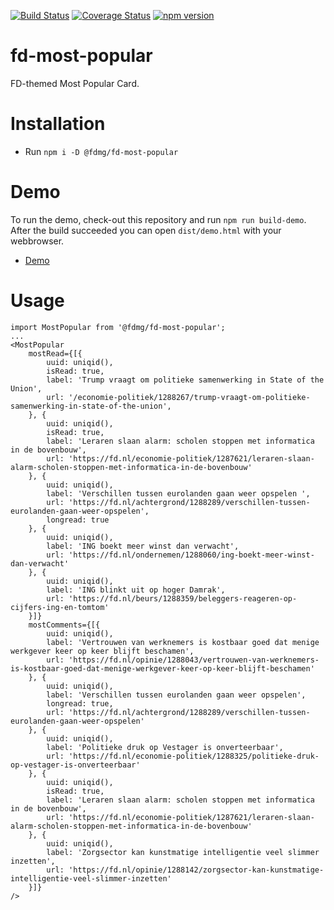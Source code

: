 [![Build Status](https://travis-ci.org/FDMediagroep/fd-ts-react-most-popular.svg?branch=master)](https://travis-ci.org/FDMediagroep/fd-ts-react-most-popular)
[![Coverage Status](https://coveralls.io/repos/github/FDMediagroep/fd-ts-react-most-popular/badge.svg?branch=master)](https://coveralls.io/github/FDMediagroep/fd-ts-react-most-popular?branch=master)
[![npm version](https://badge.fury.io/js/%40fdmg%2Ffd-most-popular.svg)](https://badge.fury.io/js/%40fdmg%2Ffd-most-popular)


# fd-most-popular
FD-themed Most Popular Card.

# Installation
* Run `npm i -D @fdmg/fd-most-popular`

# Demo
To run the demo, check-out this repository and run `npm run build-demo`.
After the build succeeded you can open `dist/demo.html` with your webbrowser.
* [Demo](http://static.fd.nl/react/most-popular/demo.html)

# Usage
```
import MostPopular from '@fdmg/fd-most-popular';
...
<MostPopular
    mostRead={[{
        uuid: uniqid(),
        isRead: true,
        label: 'Trump vraagt om politieke samenwerking in State of the Union',
        url: '/economie-politiek/1288267/trump-vraagt-om-politieke-samenwerking-in-state-of-the-union',
    }, {
        uuid: uniqid(),
        isRead: true,
        label: 'Leraren slaan alarm: scholen stoppen met informatica in de bovenbouw',
        url: 'https://fd.nl/economie-politiek/1287621/leraren-slaan-alarm-scholen-stoppen-met-informatica-in-de-bovenbouw'
    }, {
        uuid: uniqid(),
        label: 'Verschillen tussen eurolanden gaan weer opspelen ',
        url: 'https://fd.nl/achtergrond/1288289/verschillen-tussen-eurolanden-gaan-weer-opspelen',
        longread: true
    }, {
        uuid: uniqid(),
        label: 'ING boekt meer winst dan verwacht',
        url: 'https://fd.nl/ondernemen/1288060/ing-boekt-meer-winst-dan-verwacht'
    }, {
        uuid: uniqid(),
        label: 'ING blinkt uit op hoger Damrak',
        url: 'https://fd.nl/beurs/1288359/beleggers-reageren-op-cijfers-ing-en-tomtom'
    }]}
    mostComments={[{
        uuid: uniqid(),
        label: 'Vertrouwen van werknemers is kostbaar goed dat menige werkgever keer op keer blijft beschamen',
        url: 'https://fd.nl/opinie/1288043/vertrouwen-van-werknemers-is-kostbaar-goed-dat-menige-werkgever-keer-op-keer-blijft-beschamen'
    }, {
        uuid: uniqid(),
        label: 'Verschillen tussen eurolanden gaan weer opspelen',
        longread: true,
        url: 'https://fd.nl/achtergrond/1288289/verschillen-tussen-eurolanden-gaan-weer-opspelen'
    }, {
        uuid: uniqid(),
        label: 'Politieke druk op Vestager is onverteerbaar',
        url: 'https://fd.nl/economie-politiek/1288325/politieke-druk-op-vestager-is-onverteerbaar'
    }, {
        uuid: uniqid(),
        isRead: true,
        label: 'Leraren slaan alarm: scholen stoppen met informatica in de bovenbouw',
        url: 'https://fd.nl/economie-politiek/1287621/leraren-slaan-alarm-scholen-stoppen-met-informatica-in-de-bovenbouw'
    }, {
        uuid: uniqid(),
        label: 'Zorgsector kan kunstmatige intelligentie veel slimmer inzetten',
        url: 'https://fd.nl/opinie/1288142/zorgsector-kan-kunstmatige-intelligentie-veel-slimmer-inzetten'
    }]}
/>
```
